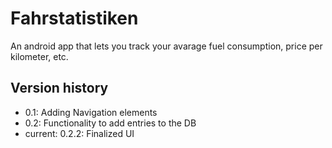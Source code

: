# Fahrstatistiken
An android app that lets you track your avarage fuel consumption, price per kilometer, etc.

## Version history

- 0.1: Adding Navigation elements
- 0.2: Functionality to add entries to the DB
- current: 0.2.2: Finalized UI
